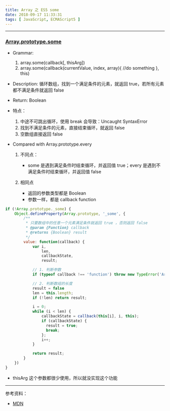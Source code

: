 ```yaml
---
title: Array 之 ES5 some
date: 2018-09-17 11:33:31
tags: [ JavaScript, ECMAScript5 ]
---
```


---
### [Array.prototype.some](https://developer.mozilla.org/zh-CN/docs/Web/JavaScript/Reference/Global_Objects/Array/some)

* Grammar:
    1. array.some(callback[, thisArg])
    2. array.some(callback(currentValue, index, array){ //do something }, this)

* Description: 循环数组，找到一个满足条件的元素，就返回 true，若所有元素都不满足条件就返回 false
* Return: Boolean
* 特点：
    1. 中途不可跳出循环，使用 break 会导致：Uncaught SyntaxError
    2. 找到不满足条件的元素，直接结束循环，就返回 false
    3. 空数组直接返回 false

* Compared with Array.prototype.every
    1. 不同点：
        * some 是遇到满足条件时结束循环，并返回值 true；every 是遇到不满足条件时结束循环，并返回值 false

    2. 相同点
        * 返回的参数类型都是 Boolean
        * 参数一样，都是 callback function

```js
if (!Array.prototype._some) {
    Object.defineProperty(Array.prototype, '_some', {
        /**
         * 只要数组中的任意一个元素满足条件就返回 true ，否则返回 false
         * @param {Function} callback
         * @returns {Boolean} result
         */
        value: function(callback) {
            var i,
                len,
                callbackState,
                result;

            // 1. 判断参数
            if (typeof callback !== 'function') throw new TypeError('Array.prototype._some params is not callback');

            // 2. 判断数组的长度
            result = false
            len = this.length;
            if (!len) return result;

            i = 0;
            while (i < len) {
                callbackState = callback(this[i], i, this);
                if (callbackState) {
                  result = true;
                  break;
                };
                i++;
            }

            return result;
        }
    })
}
```

* thisArg 这个参数都很少使用，所以就没实现这个功能

-----
参考资料：

* [MDN](https://developer.mozilla.org/zh-CN/docs/Web/JavaScript/Typed_arrays)
